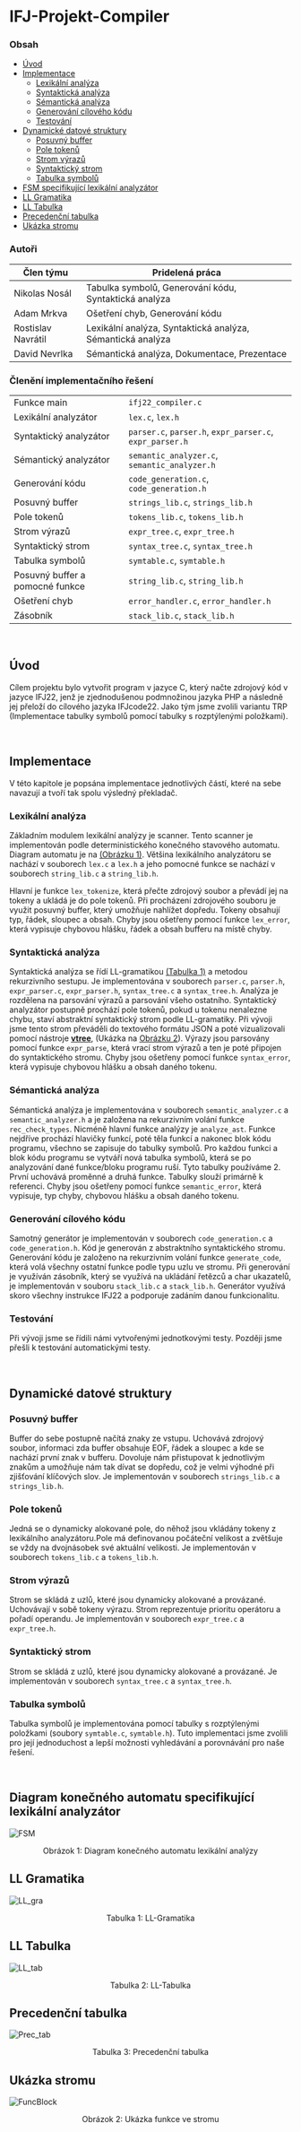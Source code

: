 # IFJ-Projekt-Compiler

### Obsah

- [Úvod](#úvod)
- [Implementace](#implementace)
    - [Lexikální analýza](#lexikální-analýza)
    - [Syntaktická analýza](#syntaktická-analýza)
    - [Sémantická analýza](#sémantická-analýza)
    - [Generování cílového kódu](#generování-cílového-kódu)
    - [Testování](#testování)
- [Dynamické datové struktury](dynamické-datové-struktury)
    - [Posuvný buffer](#posuvný-buffer)
    - [Pole tokenů](#posuvný-buffer)
    - [Strom výrazů](#strom-výrazů)
    - [Syntaktický strom](#syntaktický-strom)
    - [Tabulka symbolů](#tabulka-symbolů)
- [FSM specifikující lexikální analyzátor](#diagram-konečného-automatu-specifikující-lexikální-analyzátor)
- [LL Gramatika](#ll-gramatika)
- [LL Tabulka](#ll-tabulka)
- [Precedenční tabulka](#precedenční-tabulka)
- [Ukázka stromu](#ukázka-stromu)

### Autoři

| Člen týmu          | Pridelená práca                                            |
| ------------------ | ---------------------------------------------------------- |
| Nikolas Nosál      | Tabulka symbolů, Generování kódu, Syntaktická analýza      |
| Adam Mrkva         | Ošetření chyb, Generování kódu                             |
| Rostislav Navrátil | Lexikální analýza, Syntaktická analýza, Sémantická analýza |
| David Nevrlka      | Sémantická analýza, Dokumentace, Prezentace                |

### Členění implementačního řešení

|                                 |                                                          |
| ------------------------------- | -------------------------------------------------------- |
| Funkce main                     | `ifj22_compiler.c`                                       |
| Lexikální analyzátor            | `lex.c`, `lex.h`                                         |
| Syntaktický analyzátor          | `parser.c`, `parser.h`, `expr_parser.c`, `expr_parser.h` |
| Sémantický analyzátor           | `semantic_analyzer.c`, `semantic_analyzer.h`             |
| Generování kódu                 | `code_generation.c`, `code_generation.h`                 |
| Posuvný buffer                  | `strings_lib.c`, `strings_lib.h`                         |
| Pole tokenů                     | `tokens_lib.c`, `tokens_lib.h`                           |
| Strom výrazů                    | `expr_tree.c`, `expr_tree.h`                             |
| Syntaktický strom               | `syntax_tree.c`, `syntax_tree.h`                         |
| Tabulka symbolů                 | `symtable.c`, `symtable.h`                               |
| Posuvný buffer a pomocné funkce | `string_lib.c`, `string_lib.h`                           |
| Ošetření chyb                   | `error_handler.c`, `error_handler.h`                     |
| Zásobník                        | `stack_lib.c`, `stack_lib.h`                             |

<br>

## Úvod
Cílem projektu bylo vytvořit program v jazyce C, který načte zdrojový kód v jazyce IFJ22, jenž je zjednodušenou podmnožinou jazyka PHP a následně jej přeloží do cílového jazyka IFJcode22. Jako tým jsme zvolili variantu TRP (Implementace tabulky symbolů pomocí tabulky s  rozptýlenými položkami).

<br>

## Implementace

V této kapitole je popsána implementace jednotlivých částí, které na sebe navazují a tvoří tak spolu výsledný překladač. 

### Lexikální analýza
Základním modulem lexikální analýzy je scanner. Tento scanner je implementován podle deterministického konečného stavového automatu. Diagram automatu je na [(Obrázku 1)](#diagram-konečného-automatu-specifikující-lexikální-analyzátor). Většina lexikálního analyzátoru se nachází v souborech `lex.c` a `lex.h` a jeho pomocné funkce se nachází v souborech `string_lib.c` a `string_lib.h`. 

Hlavní je funkce `lex_tokenize`, která přečte zdrojový soubor a převádí jej na tokeny a ukládá je do pole tokenů. Při procházení zdrojového souboru je využit posuvný buffer, který umožňuje nahlížet dopředu. Tokeny obsahují typ, řádek, sloupec a obsah. Chyby jsou ošetřeny pomocí funkce `lex_error`, která vypisuje chybovou hlášku, řádek a obsah bufferu na místě chyby.

### Syntaktická analýza
Syntaktická analýza se řídí LL-gramatikou [(Tabulka 1)](#ll-gramatika) a metodou rekurzivního sestupu. Je implementována v souborech `parser.c`, `parser.h`, `expr_parser.c`, `expr_parser.h`, `syntax_tree.c` a `syntax_tree.h`. Analýza je rozdělena na parsování výrazů a parsování všeho ostatního. Syntaktický analyzátor postupně prochází pole tokenů, pokud u tokenu nenalezne chybu, staví abstraktní syntaktický strom podle LL-gramatiky. Při vývoji jsme tento strom převáděli do textového formátu JSON a poté vizualizovali pomocí nástroje **[vtree](https://vanya.jp.net/vtree/)**, (Ukázka na [Obrázku 2](#ukázka-stromu)). Výrazy jsou parsovány pomocí funkce `expr_parse`, která vrací strom výrazů a ten je poté připojen do syntaktického stromu. Chyby jsou ošetřeny pomocí funkce `syntax_error`, která vypisuje chybovou hlášku a obsah daného tokenu.

### Sémantická analýza
Sémantická analýza je implementována v souborech `semantic_analyzer.c` a `semantic_analyzer.h` a je založena na rekurzivním volání funkce `rec_check_types`. Nicméně hlavní funkce analýzy je `analyze_ast`. Funkce nejdříve prochází hlavičky funkcí, poté těla funkcí a nakonec blok kódu programu, všechno se zapisuje do tabulky symbolů. Pro každou funkci a blok kódu programu se vytváří nová tabulka symbolů, která se po analyzování dané funkce/bloku programu ruší. Tyto tabulky používáme 2. První uchovává proměnné a druhá funkce. Tabulky slouží primárně k referenci. Chyby jsou ošetřeny pomocí funkce `semantic_error`, která vypisuje, typ chyby, chybovou hlášku a obsah daného tokenu. 

### Generování cílového kódu
Samotný generátor je implementován v souborech `code_generation.c` a `code_generation.h`. Kód je generován z abstraktního syntaktického stromu.  Generování kódu je založeno na rekurzivním volání funkce `generate_code`, která volá všechny ostatní funkce podle typu uzlu ve stromu. Při generování je využíván zásobník, který se využívá na ukládání řetězců a char ukazatelů, je implementován v souboru `stack_lib.c` a `stack_lib.h`. Generátor využívá skoro všechny instrukce IFJ22 a podporuje zadáním danou funkcionalitu.

### Testování
Při vývoji jsme se řídili námi vytvořenými jednotkovými testy. Později jsme přešli k testování automatickými testy.

<br>

## Dynamické datové struktury

### Posuvný buffer
Buffer do sebe postupně načítá znaky ze vstupu. Uchovává zdrojový soubor, informaci zda buffer obsahuje EOF, řádek a sloupec a kde se nachází první znak v bufferu. Dovoluje nám přistupovat k jednotlivým znakům a umožňuje nám tak dívat se dopředu, což je velmi výhodné při zjišťování klíčových slov. Je implementován v souborech `strings_lib.c` a `strings_lib.h`.

### Pole tokenů
Jedná se o dynamicky alokované pole, do něhož jsou vkládány tokeny z lexikálního analyzátoru.Pole má definovanou počáteční velikost a zvětšuje se vždy na dvojnásobek své aktuální velikosti. Je implementován v souborech `tokens_lib.c` a `tokens_lib.h`.

### Strom výrazů
Strom se skládá z uzlů, které jsou dynamicky alokované a provázané. Uchovávají v sobě tokeny výrazu. Strom reprezentuje prioritu operátoru a pořadí operandu. Je implementován v souborech `expr_tree.c` a `expr_tree.h`.

### Syntaktický strom
Strom se skládá z uzlů, které jsou dynamicky alokované a provázané. Je implementován v souborech `syntax_tree.c` a `syntax_tree.h`.

### Tabulka symbolů
Tabulka symbolů je implementována pomocí tabulky s rozptýlenými položkami (soubory `symtable.c`, `symtable.h`). Tuto implementaci jsme zvolili pro její jednoduchost a lepší možnosti vyhledávání a porovnávání pro naše řešení. 

<br>

## Diagram konečného automatu specifikující lexikální analyzátor
![FSM](docs/FSM.png)
<p style="text-align: center;">Obrázok 1: Diagram konečného automatu lexikální analýzy<p>

## LL Gramatika
![LL_gra](docs/LL_gra.png)
<p style="text-align: center;">Tabulka 1: LL-Gramatika<p>

## LL Tabulka
![LL_tab](docs/LL_tab.png)
<p style="text-align: center;">Tabulka 2: LL-Tabulka<p>

## Precedenční tabulka
![Prec_tab](docs/Prec_tab.png)
<p style="text-align: center;">Tabulka 3: Precedenční tabulka<p>

## Ukázka stromu
![FuncBlock](docs/Funcblock.png)
<p style="text-align: center;">Obrázok 2: Ukázka funkce ve stromu<p>